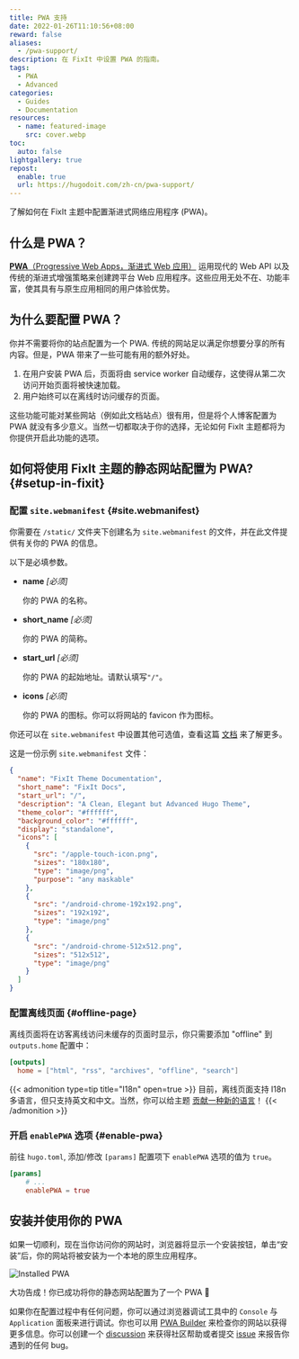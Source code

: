 ```yaml
---
title: PWA 支持
date: 2022-01-26T11:10:56+08:00
reward: false
aliases:
  - /pwa-support/
description: 在 FixIt 中设置 PWA 的指南。
tags:
  - PWA
  - Advanced
categories:
  - Guides
  - Documentation
resources:
  - name: featured-image
    src: cover.webp
toc:
  auto: false
lightgallery: true
repost:
  enable: true
  url: https://hugodoit.com/zh-cn/pwa-support/
---
```


了解如何在 FixIt 主题中配置渐进式网络应用程序 (PWA)。

<!--more-->

## 什么是 PWA？

[**PWA**（Progressive Web Apps，渐进式 Web 应用）][pwas] 运用现代的 Web API 以及传统的渐进式增强策略来创建跨平台 Web 应用程序。这些应用无处不在、功能丰富，使其具有与原生应用相同的用户体验优势。

## 为什么要配置 PWA？

你并不需要将你的站点配置为一个 PWA. 传统的网站足以满足你想要分享的所有内容。但是，PWA 带来了一些可能有用的额外好处。

1. 在用户安装 PWA 后，页面将由 service worker 自动缓存，这使得从第二次访问开始页面将被快速加载。
2. 用户始终可以在离线时访问缓存的页面。

这些功能可能对某些网站（例如此文档站点）很有用，但是将个人博客配置为 PWA 就没有多少意义。当然一切都取决于你的选择，无论如何 FixIt 主题都将为你提供开启此功能的选项。

## 如何将使用 FixIt 主题的静态网站配置为 PWA? {#setup-in-fixit}

### 配置 `site.webmanifest` {#site.webmanifest}

你需要在 `/static/` 文件夹下创建名为 `site.webmanifest` 的文件，并在此文件提供有关你的 PWA 的信息。

以下是必填参数。

- **name** _[必须]_

    你的 PWA 的名称。

- **short_name** _[必须]_

    你的 PWA 的简称。

- **start_url** _[必须]_

    你的 PWA 的起始地址。请默认填写`"/"`。

- **icons** _[必须]_

    你的 PWA 的图标。你可以将网站的 favicon 作为图标。

你还可以在 `site.webmanifest` 中设置其他可选值，查看这篇 [文档][manifest] 来了解更多。

这是一份示例 `site.webmanifest` 文件：

```json
{
  "name": "FixIt Theme Documentation",
  "short_name": "FixIt Docs",
  "start_url": "/",
  "description": "A Clean, Elegant but Advanced Hugo Theme",
  "theme_color": "#ffffff",
  "background_color": "#ffffff",
  "display": "standalone",
  "icons": [
    {
      "src": "/apple-touch-icon.png",
      "sizes": "180x180",
      "type": "image/png",
      "purpose": "any maskable"
    },
    {
      "src": "/android-chrome-192x192.png",
      "sizes": "192x192",
      "type": "image/png"
    },
    {
      "src": "/android-chrome-512x512.png",
      "sizes": "512x512",
      "type": "image/png"
    }
  ]
}
```

### 配置离线页面 {#offline-page}

离线页面将在访客离线访问未缓存的页面时显示，你只需要添加 "offline" 到 `outputs.home` 配置中：

```toml
[outputs]
  home = ["html", "rss", "archives", "offline", "search"]
```

{{< admonition type=tip title="I18n" open=true >}}
目前，离线页面支持 I18n 多语言，但只支持英文和中文。当然，你可以给主题 [贡献一种新的语言](https://github.com/hugo-fixit/FixIt/pulls)！
{{< /admonition >}}

### 开启 `enablePWA` 选项 {#enable-pwa}

前往 `hugo.toml`, 添加/修改 `[params]` 配置项下 `enablePWA` 选项的值为 `true`。

```toml
[params]
    # ...
    enablePWA = true
```

## 安装并使用你的 PWA

如果一切顺利，现在当你访问你的网站时，浏览器将显示一个安装按钮，单击“安装”后，你的网站将被安装为一个本地的原生应用程序。

![Installed PWA](/guides/pwa-support/install-pwa.jpg "Installed PWA")

大功告成！你已成功将你的静态网站配置为了一个 PWA 🎉

如果你在配置过程中有任何问题，你可以通过浏览器调试工具中的 `Console` 与 `Application` 面板来进行调试。你也可以用 [PWA Builder][pwabuilder] 来检查你的网站以获得更多信息。你可以创建一个 [discussion][discussions] 来获得社区帮助或者提交 [issue][issues] 来报告你遇到的任何 bug。

[pwas]: https://developer.mozilla.org/en-US/docs/Web/Progressive_web_apps
[manifest]: https://developer.mozilla.org/en-US/docs/Web/Manifest
[pwabuilder]: https://www.pwabuilder.com/
[discussions]: https://github.com/hugo-fixit/FixIt/discussions
[issues]: https://github.com/hugo-fixit/FixIt/issues
